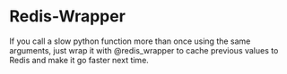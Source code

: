 # Redis-Wrapper
If you call a slow python function more than once using the same arguments, just wrap it with @redis_wrapper to cache previous values to Redis and make it go faster next time.
